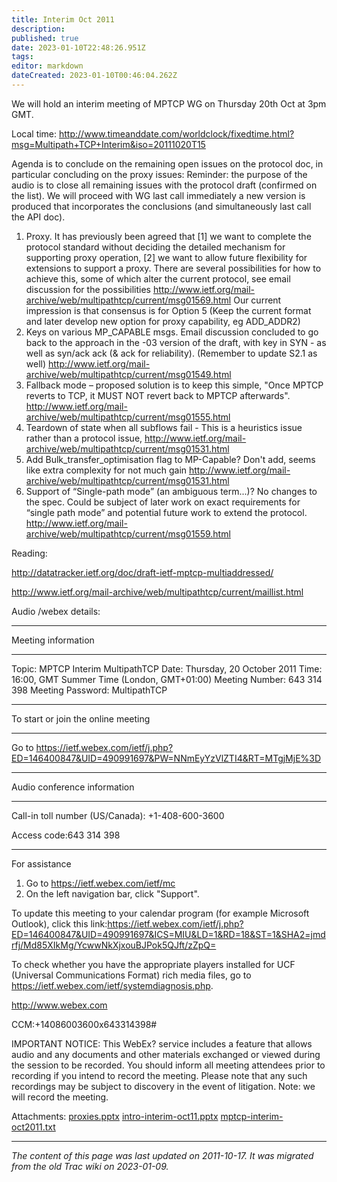 ```yaml
---
title: Interim Oct 2011
description: 
published: true
date: 2023-01-10T22:48:26.951Z
tags: 
editor: markdown
dateCreated: 2023-01-10T00:46:04.262Z
---
```


We will hold an interim meeting of MPTCP WG on Thursday 20th Oct at 3pm GMT.

Local time: http://www.timeanddate.com/worldclock/fixedtime.html?msg=Multipath+TCP+Interim&iso=20111020T15

Agenda is to conclude on the remaining open issues on the protocol doc, in particular concluding on the proxy issues: Reminder: the purpose of the audio is to close all remaining issues with the protocol draft (confirmed on the list). We will proceed with WG last call immediately a new version is produced that incorporates the conclusions (and simultaneously last call the API doc).

1. Proxy. It has previously been agreed that [1] we want to complete the protocol standard without deciding the detailed mechanism for supporting proxy operation, [2] we want to allow future flexibility for extensions to support a proxy. There are several possibilities for how to achieve this, some of which alter the current protocol, see email discussion for the possibilities http://www.ietf.org/mail-archive/web/multipathtcp/current/msg01569.html Our current impression is that consensus is for Option 5 (Keep the current format and later develop new option for proxy capability, eg ADD_ADDR2)
2. Keys on various MP_CAPABLE msgs. Email discussion concluded to go back to the approach in the -03 version of the draft, with key in SYN - as well as syn/ack ack (& ack for reliability). (Remember to update S2.1 as well) http://www.ietf.org/mail-archive/web/multipathtcp/current/msg01549.html
3. Fallback mode – proposed solution is to keep this simple, "Once MPTCP reverts to TCP, it MUST NOT revert back to MPTCP afterwards". http://www.ietf.org/mail-archive/web/multipathtcp/current/msg01555.html
4. Teardown of state when all subflows fail - This is a heuristics issue rather than a protocol issue, http://www.ietf.org/mail-archive/web/multipathtcp/current/msg01531.html
5. Add Bulk_transfer_optimisation flag to MP-Capable? Don't add, seems like extra complexity for not much gain http://www.ietf.org/mail-archive/web/multipathtcp/current/msg01531.html
6. Support of “Single-path mode” (an ambiguous term...)? No changes to the spec. Could be subject of later work on exact requirements for “single path mode” and potential future work to extend the protocol. http://www.ietf.org/mail-archive/web/multipathtcp/current/msg01559.html

Reading:

http://datatracker.ietf.org/doc/draft-ietf-mptcp-multiaddressed/

http://www.ietf.org/mail-archive/web/multipathtcp/current/maillist.html

Audio /webex details:

---
Meeting information

---
Topic: MPTCP Interim MultipathTCP
Date: Thursday, 20 October 2011
Time: 16:00, GMT Summer Time (London, GMT+01:00)
Meeting Number: 643 314 398
Meeting Password: MultipathTCP

---
To start or join the online meeting

---
Go to https://ietf.webex.com/ietf/j.php?ED=146400847&UID=490991697&PW=NNmEyYzVlZTI4&RT=MTgjMjE%3D

---
Audio conference information

---
Call-in toll number (US/Canada): +1-408-600-3600

Access code:643 314 398

---
For assistance

1. Go to https://ietf.webex.com/ietf/mc
2. On the left navigation bar, click "Support".

To update this meeting to your calendar program (for example Microsoft Outlook), click this link:https://ietf.webex.com/ietf/j.php?ED=146400847&UID=490991697&ICS=MIU&LD=1&RD=18&ST=1&SHA2=jmdrfj/Md85XIkMg/YcwwNkXjxouBJPok5QJft/zZpQ=

To check whether you have the appropriate players installed for UCF (Universal Communications Format) rich media files, go to https://ietf.webex.com/ietf/systemdiagnosis.php.

http://www.webex.com

CCM:+14086003600x643314398#

IMPORTANT NOTICE: This WebEx? service includes a feature that allows audio and any documents and other materials exchanged or viewed during the session to be recorded. You should inform all meeting attendees prior to recording if you intend to record the meeting. Please note that any such recordings may be subject to discovery in the event of litigation.
Note: we will record the meeting.

Attachments: [proxies.pptx](/proxies.pptx) [intro-interim-oct11.pptx](/intro-interim-oct11.pptx) [mptcp-interim-oct2011.txt](/mptcp-interim-oct2011.txt)
&nbsp;
&nbsp;
&nbsp;

---

*The content of this page was last updated on 2011-10-17. It was migrated from the old Trac wiki on 2023-01-09.*
